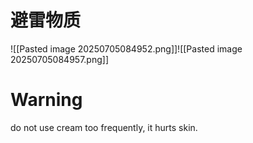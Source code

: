 # 避雷物质

![[Pasted image 20250705084952.png]]![[Pasted image 20250705084957.png]]

# Warning

do not use cream too frequently, it hurts skin. 
